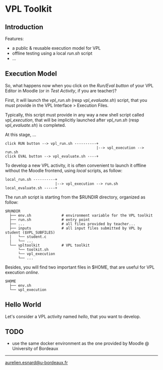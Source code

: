 # VPL Toolkit

## Introduction

Features:

* a public & reusable execution model for VPL
* offline testing using a local *run.sh* script
* ...

## Execution Model

So, what happens now when you click on the *Run/Eval button* of your VPL Editor in Moodle (or in *Test Activity*, if you are teacher)?

First, it will launch the *vpl_run.sh* (resp *vpl_evaluate.sh*) script, that you must provide in the VPL Interface > Execution Files.

Typically, this script must provide in any way a new shell script called *vpl_execution*, that will be implicitly launched after *vpl_run.sh* (resp *vpl_evaluate.sh*) is completed.

At this stage, ...

```text
click RUN button --> vpl_run.sh ----------+
                                          |--> vpl_execution --> run.sh
click EVAL button --> vpl_evaluate.sh ----+
```

To develop a new VPL activity, it is often convenient to launch it offline without the Moodle frontend, using *local* scripts, as follow:

```text
local_run.sh ----------+
                       |--> vpl_execution --> run.sh
local_evaluate.sh -----+
```

The *run.sh* script is starting from the $RUNDIR directory, organized as follow:

```text
$RUNDIR
  ├── env.sh              # environment variable for the VPL toolkit
  ├── run.sh              # entry point
  ├── ...                 # all files provided by teacher...
  ├── inputs              # all input files submitted by VPL by student ($VPL_SUBFILES)
  │   └── student.c
  |   └── ...
  └── vpltoolkit          # VPL toolkit
      └── toolkit.sh
      └── vpl_execution
      └── ...
```

Besides, you will find two important files in $HOME, that are useful for VPL execution *online*.

```text
$HOME
  ├── env.sh
  └── vpl_execution
```

## Hello World

Let's consider a VPL activity named *hello*, that you want to develop.



## TODO

* use the same docker environment as the one provided by Moodle @ University of Bordeaux

---
aurelien.esnard@u-bordeaux.fr
